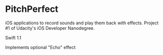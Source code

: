 # PitchPerfect
iOS applications to record sounds and play them back with effects. Project #1 of Udacity's iOS Developer Nanodegree.

Swift 1.1

Implements optional "Echo" effect

